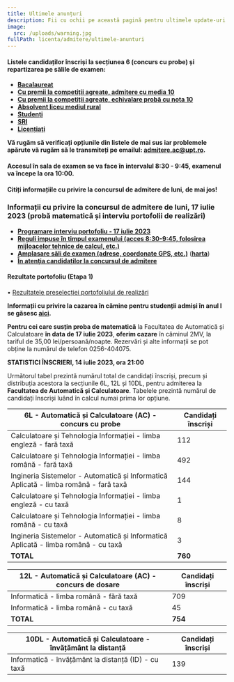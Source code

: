```yaml
---
title: Ultimele anunțuri
description: Fii cu ochii pe această pagină pentru ultimele update-uri!
image:
  src: /uploads/warning.jpg
fullPath: licenta/admitere/ultimele-anunturi
---
```

<Block color="red">

#### **Listele candidaților înscriși la secțiunea 6 (concurs cu probe) și repartizarea pe sălile de examen:**

* **[Bacalaureat](https://admitere.ac.upt.ro/uploads/6l-inscrisi-b.pdf)**
* **[Cu premii la competiții agreate, admitere cu media 10](https://admitere.ac.upt.ro/uploads/6l-inscrisi-o-admitere-.pdf)**
* **[Cu premii la competiții agreate, echivalare probă cu nota 10](https://admitere.ac.upt.ro/uploads/6l-inscrisi-o-proba-.pdf)**
* **[Absolvent liceu mediul rural](https://admitere.ac.upt.ro/uploads/6l-inscrisi-u.pdf)**
* **[Studenți](https://admitere.ac.upt.ro/uploads/6l-inscrisi-s.pdf)**
* **[SRI](https://admitere.ac.upt.ro/uploads/6l-inscrisi-sri.pdf)**
* **[Licențiați](https://admitere.ac.upt.ro/uploads/6l-inscrisi-l.pdf)**

**Vă rugăm să verificați opțiunile din listele de mai sus iar problemele apărute vă rugăm să le transmiteți pe emailul: [admitere.ac@upt.ro](admitere.ac@upt.ro).**

#### **Accesul în sala de examen se va face în intervalul 8:30 - 9:45, examenul va începe la ora 10:00.**

#### **Citiți informațiile cu privire la concursul de admitere de luni, de mai jos!**

</Block>

<Block color="green">

### **Informații cu privire la concursul de admitere de luni, 17 iulie 2023 (probă matematică și interviu portofolii de realizări)**

* **[Programare interviu portofoliu - 17 iulie 2023](https://admitere.ac.upt.ro/uploads/programare_interviu.pdf)**
* **[Reguli impuse în timpul examenului (acces 8:30-9:45, folosirea mijloacelor tehnice de calcul, etc.)](https://admitere.ac.upt.ro/uploads/040-reguli-acces-sala-examen.pdf)**
* **[Amplasare săli de examen (adrese, coordonate GPS, etc.)](https://admitere.ac.upt.ro/uploads/010-amplasare-sali-de-examen.pdf)** (**[harta](https://admitere.ac.upt.ro/uploads/harta-sali.pdf)**)
* **[În atenţia candidaţilor la concursul de admitere](https://admitere.ac.upt.ro/uploads/020-anunt-candidati-celulare.pdf)**

</Block>

<Block color="yellow">

#### **Rezultate portofoliu (Etapa 1)**

•	[Rezultatele preselecției portofoliului de realizări](https://admitere.ac.upt.ro/uploads/rezultate_portofoliu2023_etapa1.pdf)

</Block>

**Informații cu privire la cazarea în cămine pentru studenții admiși în anul I se găsesc [aici](https://admitere.ac.upt.ro/uploads/info-utile-2023.pdf).**

**Pentru cei care susțin proba de matematică** la Facultatea de Automatică și Calculatoare **în data de 17 iulie 2023**, **oferim cazare** în căminul 2MV, la tariful de 35,00 lei/persoană/noapte. Rezervări și alte informații se pot obține la numărul de telefon 0256-404075.

**STATISTICI ÎNSCRIERI, 14 iulie 2023, ora 21:00**

Următorul tabel prezintă numărul total de candidați înscriși, precum și distribuția acestora la secțiunile 6L, 12L și 10DL, pentru admiterea la **Facultatea de Automatică și Calculatoare**. Tabelele prezintă numărul de candidați înscriși luând în calcul numai prima lor opțiune.

| 6L - Automatică și Calculatoare (AC) - concurs cu probe                              | Candidați înscriși |
| ------------------------------------------------------------------------------------ | ------------------ |
| Calculatoare și Tehnologia Informației - limba engleză - fară taxă                   | 112                |
| Calculatoare și Tehnologia Informației - limba română - fară taxă                    | 492                |
| Ingineria Sistemelor - Automatică și Informatică Aplicată - limba română - fară taxă | 144                |
| Calculatoare și Tehnologia Informației - limba engleză - cu taxă                     | 1                  |
| Calculatoare și Tehnologia Informației - limba română - cu taxă                      | 8                  |
| Ingineria Sistemelor - Automatică și Informatică Aplicată - limba română - cu taxă   | 3                  |
| **TOTAL**                                                                            | **760**            |

| 12L - Automatică și Calculatoare (AC) - concurs de dosare | Candidați înscriși |
| --------------------------------------------------------- | ------------------ |
| Informatică - limba română - fără taxă                    | 709                |
| Informatică - limba română - cu taxă                      | 45                 |
| **TOTAL**                                                 | **754**            |

| 10DL - Automatică și Calculatoare - învățământ la distanță | Candidați înscriși |
| ---------------------------------------------------------- | ------------------ |
| Informatică - învățământ la distanță (ID) - cu taxă        | 139                |